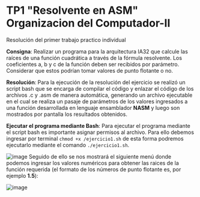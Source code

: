# TP1 "Resolvente en ASM" Organizacion del Computador-II
Resolución del primer trabajo practico individual


**Consigna**: Realizar un programa para la arquitectura IA32 que calcule las raíces de una función
cuadrática a través de la fórmula resolvente. Los coeficientes a, b y c de la función
deben ser recibidos por parámetro. Considerar que estos podrían tomar valores de
punto flotante o no.

**Resolución**: Para la ejecución de la resolución del ejercicio se realizó un script bash que se encarga de compilar el código y enlazar el código de los archivos .c y .asm de manera automática, generando un archivo ejecutable en el cual se realiza un pasaje de parámetros de los valores ingresados a una función desarrollada en lenguaje ensamblador **NASM** y luego son mostrados por pantalla los resultados obtenidos.

**Ejecutar el programa mediante Bash**:
Para ejecutar el programa mediante el script bash es importante asignar permisos al archivo. Para ello debemos ingresar por terminal ```chmod +x /ejercicio1.sh``` de esta forma podremos ejecutarlo mediante el comando ```./ejercicio1.sh```. 

![image](https://user-images.githubusercontent.com/54609896/116950958-f908bc00-ac5c-11eb-9bb1-3cbdf86d83a4.png)
Seguido de ello se nos mostrará el siguiente menú donde podemos ingresar los valores numéricos para obtener las raices de la función requerida (el formato de los números de punto flotante es, por ejemplo **1.5**):

![image](https://user-images.githubusercontent.com/54609896/116951071-53a21800-ac5d-11eb-842a-fd4ffe4b5a89.png)


